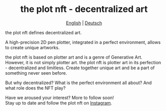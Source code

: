 <h1 align="center">
  the plot nft - decentralized art
</h1>
<p align="center">
  <a href="https://github.com/theplotnft/.github/blob/main/profile/README.md">English</a> | <a href="https://github.com/theplotnft/.github/blob/main/profile/README.de.md">Deutsch</a>
</p>


the plot nft defines decentralized art.

A high-precision 2D pen plotter, integrated in a perfect environment, allows to create unique artworks.

the plot nft is based on plotter art and is a genre of Generative Art.
However, it is not simply plotter art.
the plot nft is plotter art in its perfection - decentralized and limitless.
Create together unique art and be a part of something never seen before.

But why decentralized?
What is the perfect environment all about?
And what role does the NFT play?

Have we aroused your interest? More to follow soon!<br>
Stay up to date and follow the plot nft on [Instagram](https://www.instagram.com/theplotnft/).
